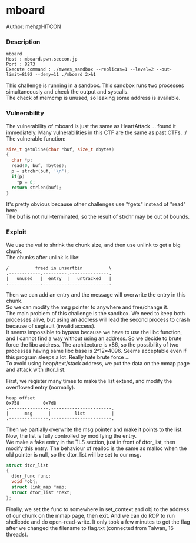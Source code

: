 # mboard

Author: meh@HITCON  

### Description  
```
mboard
Host : mboard.pwn.seccon.jp
Port : 8273
Execute command : ./mvees_sandbox --replicas=1 --level=2 --out-limit=8192 --deny=11 ./mboard 2>&1
```
This challenge is running in a sandbox. This sandbox runs two processes simultaneously and check the output and syscalls.  
The check of memcmp is unused, so leaking some address is available.  

### Vulnerability  

The vulnerability of mboard is just the same as HeartAttack ... found it immediately. Many vulnerabilities in this CTF are the same as past CTFs. :/  
The vulnerable function:
```c
size_t getnline(char *buf, size_t nbytes)
{
  char *p;
  read(0, buf, nbytes);
  p = strchr(buf, '\n');
  if(p)
    *p = 0;
  return strlen(buf);
}
```
It's pretty obvious because other challenges use "fgets" instead of "read" here.  
The buf is not null-terminated, so the result of strchr may be out of bounds.  

### Exploit  

We use the vul to shrink the chunk size, and then use unlink to get a big chunk.  
The chunks after unlink is like:  
```  
/          freed in unsortbin          \
.------------.---------.---------------.
|   unused   |  entry  |   untracked   |
.------------.---------.---------------.
```  
Then we can add an entry and the message will overwrite the entry in this chunk.  
So we can modify the msg pointer to anywhere and free/change it.  
The main problem of this challenge is the sandbox. We need to keep both processes alive, but using an address will lead the second process to crash because of segfault (invalid access).  
It seems impossible to bypass because we have to use the libc function, and I cannot find a way without using an address. So we decide to brute force the libc address. The architecture is x86, so the possibility of two processes having same libc base is 2^12=4096. Seems acceptable even if this program sleeps a lot. Really hate brute force ...  
To avoid using heap/text/stack address, we put the data on the mmap page and attack with dtor_list.  

First, we register many times to make the list extend, and modify the overflowed entry (normally).  
```  
heap offset
0x758         0x7d8 
.---------------.-----------------------.
|      msg      |         list          |
.---------------.-----------------------.
```  
Then we partially overwrite the msg pointer and make it points to the list. Now, the list is fully controlled by modifying the entry.  
We make a fake entry in the TLS section, just in front of dtor_list, then modify this entry. The behaviour of realloc is the same as malloc when the old pointer is null, so the dtor_list will be set to our msg.  
```c
struct dtor_list
{
  dtor_func func;
  void *obj;
  struct link_map *map;
  struct dtor_list *next;
};
```
Finally, we set the func to somewhere in set_context and obj to the address of our chunk on the mmap page, then exit. And we can do ROP to run shellcode and do open-read-write. It only took a few minutes to get the flag after we changed the filename to flag.txt (connected from Taiwan, 16 threads).  
